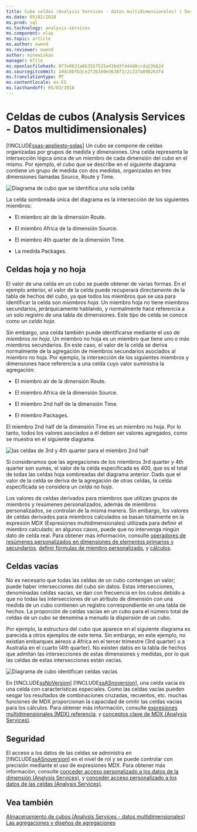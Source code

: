 ```yaml
---
title: Cubo celdas (Analysis Services - datos multidimensionales) | Documentos de Microsoft
ms.date: 05/02/2018
ms.prod: sql
ms.technology: analysis-services
ms.component: olap
ms.topic: article
ms.author: owend
ms.reviewer: owend
author: minewiskan
manager: kfile
ms.openlocfilehash: 077e0631a6b2557525a436d3fd4448ccda23b82d
ms.sourcegitcommit: 2ddc0bfb3ce2f2b160e3638f1c2c237a898263f4
ms.translationtype: MT
ms.contentlocale: es-ES
ms.lasthandoff: 05/03/2018
---
```

# <a name="cube-cells-analysis-services---multidimensional-data"></a>Celdas de cubos (Analysis Services - Datos multidimensionales)
[!INCLUDE[ssas-appliesto-sqlas](../../includes/ssas-appliesto-sqlas.md)]
  Un cubo se compone de celdas organizadas por grupos de medida y dimensiones. Una celda representa la intersección lógica única de un miembro de cada dimensión del cubo en el mismo. Por ejemplo, el cubo que se describe en el siguiente diagrama contiene un grupo de medida con dos medidas, organizadas en tres dimensiones llamadas Source, Route y Time.  
  
 ![Diagrama de cubo que se identifica una sola celda](../../analysis-services/multidimensional-models-olap-logical-cube-objects/media/as-cubeintro5.gif "diagrama de cubo que se identifica una sola celda")  
  
 La celda sombreada única del diagrama es la intersección de los siguientes miembros:  
  
-   El miembro air de la dimensión Route.  
  
-   El miembro Africa de la dimensión Source.  
  
-   El miembro 4th quarter de la dimensión Time.  
  
-   La medida Packages.  
  
## <a name="leaf-and-nonleaf-cells"></a>Celdas hoja y no hoja  
 El valor de una celda en un cubo se puede obtener de varias formas. En el ejemplo anterior, el valor de la celda puede recuperará directamente de la tabla de hechos del cubo, ya que todos los miembros que se usa para identificar la celda son *miembros hoja*. Un miembro hoja no tiene miembros secundarios, jerárquicamente hablando, y normalmente hace referencia a un solo registro de una tabla de dimensiones. Este tipo de celda se conoce como un *celda hoja*.  
  
 Sin embargo, una celda también puede identificarse mediante el uso de *miembros no hoja*. Un miembro no hoja es un miembro que tiene uno o más miembros secundarios. En este caso, el valor de la celda se deriva normalmente de la agregación de miembros secundarios asociados al miembro no hoja. Por ejemplo, la intersección de los siguientes miembros y dimensiones hace referencia a una celda cuyo valor suministra la agregación:  
  
-   El miembro air de la dimensión Route.  
  
-   El miembro Africa de la dimensión Source.  
  
-   El miembro 2nd half de la dimensión Time.  
  
-   El miembro Packages.  
  
 El miembro 2nd half de la dimensión Time es un miembro no hoja. Por lo tanto, todos los valores asociados a él deben ser valores agregados, como se muestra en el siguiente diagrama.  
  
 ![las celdas de 3rd y 4th quarter para el miembro 2nd half](../../analysis-services/multidimensional-models-olap-logical-cube-objects/media/as-cubeintro6.gif "las celdas de 3rd y 4th quarter para el miembro 2nd half")  
  
 Si consideramos que las agregaciones de los miembros 3rd quarter y 4th quarter son sumas, el valor de la celda especificada es 400, que es el total de todas las celdas hoja sombreadas del diagrama anterior. Dado que el valor de la celda se deriva de la agregación de otras celdas, la celda especificada se considera un *celda no hoja*.  
  
 Los valores de celdas derivados para miembros que utilizan grupos de miembros y resúmenes personalizados, además de miembros personalizados, se controlan de la misma manera. Sin embargo, los valores de celdas derivados para miembros calculados se basan totalmente en la expresión MDX (Expresiones multidimensionales) utilizada para definir el miembro calculado; en algunos casos, puede que no intervenga ningún dato de celda real. Para obtener más información, consulte [operadores de resúmenes personalizados en dimensiones de elementos primarios y secundarios](../../analysis-services/multidimensional-models/parent-child-dimension-attributes-custom-rollup-operators.md), [definir fórmulas de miembro personalizado](../../analysis-services/multidimensional-models/attribute-properties-define-custom-member-formulas.md), y [cálculos](../../analysis-services/multidimensional-models-olap-logical-cube-objects/calculations.md).  
  
## <a name="empty-cells"></a>Celdas vacías  
 No es necesario que todas las celdas de un cubo contengan un valor; puede haber intersecciones del cubo sin datos. Estas intersecciones, denominadas celdas vacías, se dan con frecuencia en los cubos debido a que no todas las intersecciones de un atributo de dimensión con una medida de un cubo contienen un registro correspondiente en una tabla de hechos. La proporción de celdas vacías en un cubo para el número total de celdas de un cubo se denomina a menudo la *dispersión* de un cubo.  
  
 Por ejemplo, la estructura del cubo que aparece en el siguiente diagrama es parecida a otros ejemplos de este tema. Sin embargo, en este ejemplo, no existían embarques aéreos a Africa en el tercer trimestre (3rd quarter) o a Australia en el cuarto (4th quarter). No existen datos en la tabla de hechos que admitan las intersecciones de estas dimensiones y medidas, por lo que las celdas de estas intersecciones están vacías.  
  
 ![Diagrama de cubo identifican celdas vacías](../../analysis-services/multidimensional-models-olap-logical-cube-objects/media/as-cubeintro7.gif "diagrama de cubo identifican celdas vacías")  
  
 En [!INCLUDE[ssNoVersion](../../includes/ssnoversion-md.md)] [!INCLUDE[ssASnoversion](../../includes/ssasnoversion-md.md)], una celda vacía es una celda con características especiales. Como las celdas vacías pueden sesgar los resultados de combinaciones cruzadas, recuentos, etc. muchas funciones de MDX proporcionan la capacidad de omitir las celdas vacías para los cálculos. Para obtener más información, consulte [expresiones multidimensionales &#40;MDX&#41; referencia](../../mdx/multidimensional-expressions-mdx-reference.md), y [conceptos clave de MDX &#40;Analysis Services&#41;](../../analysis-services/multidimensional-models/mdx/key-concepts-in-mdx-analysis-services.md).  
  
## <a name="security"></a>Seguridad  
 El acceso a los datos de las celdas se administra en [!INCLUDE[ssASnoversion](../../includes/ssasnoversion-md.md)] en el nivel de rol y se puede controlar con precisión mediante el uso de expresiones MDX. Para obtener más información, consulte [conceder acceso personalizado a los datos de la dimensión &#40;Analysis Services&#41;](../../analysis-services/multidimensional-models/grant-custom-access-to-dimension-data-analysis-services.md), y [conceder acceso personalizado a los datos de las celdas &#40;Analysis Services&#41;](../../analysis-services/multidimensional-models/grant-custom-access-to-cell-data-analysis-services.md).  
  
## <a name="see-also"></a>Vea también  
 [Almacenamiento de cubos &#40;Analysis Services - datos multidimensionales&#41;](../../analysis-services/multidimensional-models-olap-logical-cube-objects/cube-storage-analysis-services-multidimensional-data.md)   
 [Las agregaciones y diseños de agregaciones](../../analysis-services/multidimensional-models-olap-logical-cube-objects/aggregations-and-aggregation-designs.md)  
  
  
